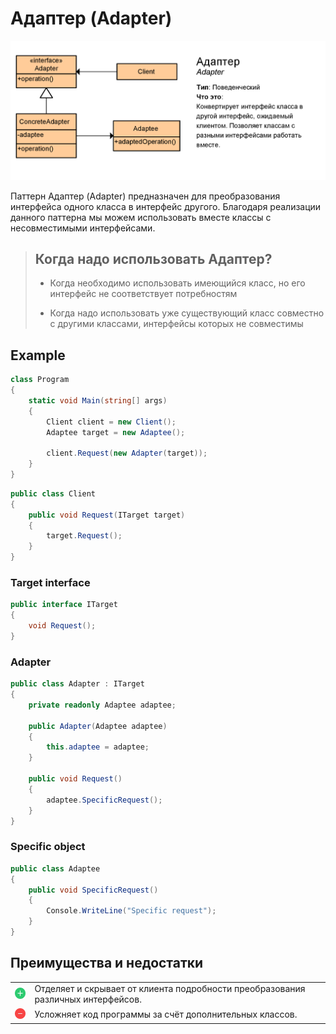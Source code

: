 # Адаптер (Adapter)

![adapter](adapter.png)

Паттерн Адаптер (Adapter) предназначен для преобразования интерфейса одного класса в интерфейс другого. Благодаря реализации данного паттерна мы можем использовать вместе классы с несовместимыми интерфейсами.

> ## Когда надо использовать Адаптер?
> * Когда необходимо использовать имеющийся класс, но его интерфейс не соответствует потребностям
>
> * Когда надо использовать уже существующий класс совместно с другими классами, интерфейсы которых не совместимы

## Example
```csharp
class Program
{
	static void Main(string[] args)
	{
		Client client = new Client();
		Adaptee target = new Adaptee();

		client.Request(new Adapter(target));
	}
}
```
```csharp
public class Client
{
	public void Request(ITarget target)
	{
		target.Request();
	}
}
```
### Target interface
```csharp
public interface ITarget
{
	void Request();
}
```
### Adapter
```csharp
public class Adapter : ITarget
{
	private readonly Adaptee adaptee;

	public Adapter(Adaptee adaptee)
	{
		this.adaptee = adaptee;
	}

	public void Request()
	{
		adaptee.SpecificRequest();
	}
}
```
### Specific object
```csharp
public class Adaptee
{
	public void SpecificRequest()
	{
		Console.WriteLine("Specific request");
	}
}
```

## Преимущества и недостатки
<table>
	<tr>
		<td>
			<img src="../../Images/plus.png" alt="Plus" width="25">
		</td>
		<td>
			Отделяет и скрывает от клиента подробности преобразования различных интерфейсов.
		</td>
	</tr>
	<tr>
		<td>
			<img src="../../Images/minus.png" alt="Minus" width="25">
		</td>
		<td>
			Усложняет код программы за счёт дополнительных классов.
		</td>
	</tr>
</table>

